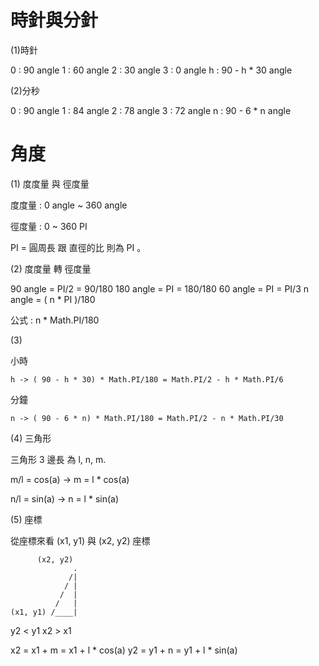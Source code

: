 ﻿# 時針與分針

(1)時針

0 : 90 angle
1 : 60 angle
2 : 30 angle
3 : 0 angle
h : 90 - h * 30 angle

(2)分秒

0 : 90 angle
1 : 84 angle
2 : 78 angle
3 : 72 angle
n : 90 - 6 * n angle

# 角度

(1) 度度量 與 徑度量

度度量 : 0 angle ~ 360 angle

徑度量 : 0 ~ 360 PI

PI = 圓周長 跟 直徑的比 則為 PI 。

(2) 度度量 轉 徑度量

90 angle = PI/2 = 90/180
180 angle = PI = 180/180
60 angle = PI = PI/3
n angle = ( n * PI )/180

公式 : n * Math.PI/180

(3)

小時

```
h -> ( 90 - h * 30) * Math.PI/180 = Math.PI/2 - h * Math.PI/6

```

分鐘

```
n -> ( 90 - 6 * n) * Math.PI/180 = Math.PI/2 - n * Math.PI/30

```

(4) 三角形

三角形 3 邊長 為 l, n, m.

m/l = cos(a) -> m = l * cos(a)

n/l = sin(a) -> n = l * sin(a)

(5) 座標

從座標來看 (x1, y1) 與 (x2, y2) 座標

```
	  (x2, y2)
              .
             /|
            / |
           /  |
          /   |
(x1, y1) /____|
```

y2 < y1
x2 > x1

x2 = x1 + m = x1 + l * cos(a)
y2 = y1 + n = y1 + l * sin(a)



